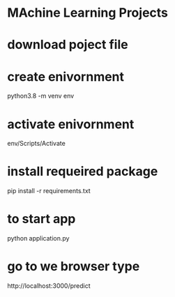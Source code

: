 # MAchine Learning Projects

# download poject file

# create enivornment 
 python3.8 -m venv env

 # activate enivornment 
 env/Scripts/Activate

 # install requeired package
 pip install -r requirements.txt

 # to start app
 python application.py

 # go to we browser type
 http://localhost:3000/predict
